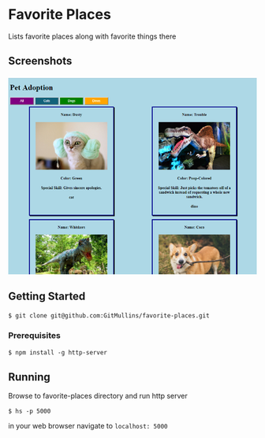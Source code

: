 # Favorite Places
Lists favorite places along with favorite things there

## Screenshots
![image of places](https://raw.githubusercontent.com/GitMullins/pet-adoption/master/Screenshot.png)

## Getting Started
```
$ git clone git@github.com:GitMullins/favorite-places.git
```
### Prerequisites
```
$ npm install -g http-server
```
## Running
Browse to favorite-places directory and run http server  
```
$ hs -p 5000
```

in your web browser navigate to `localhost: 5000`